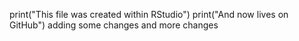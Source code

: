  print("This file was created within RStudio")
 print("And now lives on GitHub")
 adding some changes
 and more changes